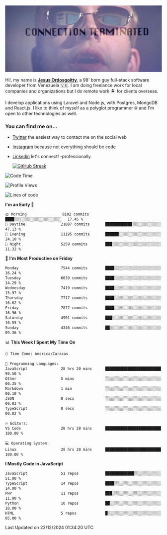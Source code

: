 ![hackers movie reference](./disconnected.jpg)

Hi!, my name is [**Jesus Ordosgoitty**](https://jodaz.dev), a 98' born guy full-stack software developer from Venezuela 🇻🇪. I am doing freelance work for local companies and organizations but I do remote work 🏝️ for clients overseas. 

I develop applications using Laravel and Node.js, with Postgres, MongoDB and React.js. I like to think of myself as a polyglot programmer 🌐 and I'm open to other technologies as well.

### You can find me on...

- [Twitter](https://twitter.com/jodaz_) the easiest way to contact me on the social web
- [Instagram](https://instagram.com/jodaz_) because not everything should be code
- [Linkedin](https://linkedin.com/in/jodaz) let's connect! -professionally.


    [![GitHub Streak](https://streak-stats.demolab.com?user=jodaz&theme=tokyonight)](https://git.io/streak-stats)

<!--START_SECTION:waka-->
![Code Time](http://img.shields.io/badge/Code%20Time-7%2C626%20hrs%209%20mins-blue)

![Profile Views](http://img.shields.io/badge/Profile%20Views-0-blue)

![Lines of code](https://img.shields.io/badge/From%20Hello%20World%20I%27ve%20Written-82.5%20million%20lines%20of%20code-blue)

**I'm an Early 🐤** 

```text
🌞 Morning                8102 commits        ████░░░░░░░░░░░░░░░░░░░░░   17.45 % 
🌆 Daytime                21887 commits       ████████████░░░░░░░░░░░░░   47.13 % 
🌃 Evening                11195 commits       ██████░░░░░░░░░░░░░░░░░░░   24.10 % 
🌙 Night                  5259 commits        ███░░░░░░░░░░░░░░░░░░░░░░   11.32 % 
```
📅 **I'm Most Productive on Friday** 

```text
Monday                   7544 commits        ████░░░░░░░░░░░░░░░░░░░░░   16.24 % 
Tuesday                  6639 commits        ████░░░░░░░░░░░░░░░░░░░░░   14.29 % 
Wednesday                7419 commits        ████░░░░░░░░░░░░░░░░░░░░░   15.97 % 
Thursday                 7717 commits        ████░░░░░░░░░░░░░░░░░░░░░   16.62 % 
Friday                   7877 commits        ████░░░░░░░░░░░░░░░░░░░░░   16.96 % 
Saturday                 4901 commits        ███░░░░░░░░░░░░░░░░░░░░░░   10.55 % 
Sunday                   4346 commits        ██░░░░░░░░░░░░░░░░░░░░░░░   09.36 % 
```


📊 **This Week I Spent My Time On** 

```text
🕑︎ Time Zone: America/Caracas

💬 Programming Languages: 
JavaScript               28 hrs 20 mins      █████████████████████████   99.50 % 
Other                    5 mins              ░░░░░░░░░░░░░░░░░░░░░░░░░   00.35 % 
Markdown                 1 min               ░░░░░░░░░░░░░░░░░░░░░░░░░   00.10 % 
JSON                     0 secs              ░░░░░░░░░░░░░░░░░░░░░░░░░   00.03 % 
TypeScript               0 secs              ░░░░░░░░░░░░░░░░░░░░░░░░░   00.02 % 

🔥 Editors: 
VS Code                  28 hrs 28 mins      █████████████████████████   100.00 % 

💻 Operating System: 
Linux                    28 hrs 28 mins      █████████████████████████   100.00 % 
```

**I Mostly Code in JavaScript** 

```text
JavaScript               51 repos            █████████████░░░░░░░░░░░░   51.00 % 
TypeScript               14 repos            ████░░░░░░░░░░░░░░░░░░░░░   14.00 % 
PHP                      11 repos            ███░░░░░░░░░░░░░░░░░░░░░░   11.00 % 
Python                   10 repos            ██░░░░░░░░░░░░░░░░░░░░░░░   10.00 % 
HTML                     5 repos             █░░░░░░░░░░░░░░░░░░░░░░░░   05.00 % 
```




 Last Updated on 23/12/2024 01:34:20 UTC
<!--END_SECTION:waka-->
